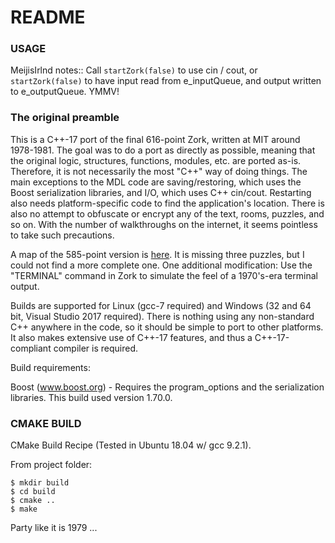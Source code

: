 # README #

### USAGE 
MeijisIrlnd notes:: 
Call `startZork(false)` to use cin / cout, or `startZork(false)` to have input read from e_inputQueue, and output written to e_outputQueue. YMMV!

### The original preamble
This is a C++-17 port of the final 616-point Zork, written at MIT around 1978-1981. The goal was to do a port
as directly as possible, meaning that the original logic, structures, functions, modules, etc. are
ported as-is. Therefore, it is not necessarily the most "C++" way of doing things. The main exceptions 
to the MDL code are saving/restoring, which uses the Boost serialization libraries,
and I/O, which uses C++ cin/cout. Restarting also needs platform-specific code to find the application's
location. There is also no attempt
to obfuscate or encrypt any of the text, rooms, puzzles, and so on. With the number of walkthroughs on the
internet, it seems pointless to take such precautions.

A map of the 585-point version is [here](https://2warpstoneptune.com/2015/05/13/hand-drawn-dungeon-map-1979-1981/).
It is missing three puzzles, but I could not find a more complete one.
One additional modification: Use the "TERMINAL" command in Zork to simulate the feel of a 1970's-era
terminal output.

Builds are supported for Linux (gcc-7 required) and Windows (32 and 64 bit, Visual Studio 2017 required).
There is nothing using any non-standard C++ anywhere in the code, so it should be simple to port to other
platforms. It also makes extensive use of C++-17 features, and thus a C++-17-compliant compiler
is required. 

Build requirements:

Boost (www.boost.org) - Requires the program\_options and the serialization libraries. This build used
version 1.70.0.

### CMAKE BUILD
CMake Build Recipe (Tested in Ubuntu 18.04 w/ gcc 9.2.1).  

From project folder:
```
$ mkdir build
$ cd build
$ cmake ..
$ make
```
Party like it is 1979 ...

